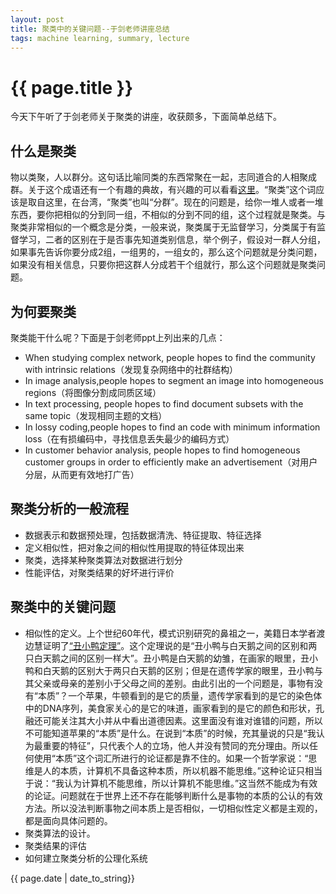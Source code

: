 ```yaml
---
layout: post
title: 聚类中的关键问题--于剑老师讲座总结
tags: machine learning, summary, lecture
---
```


# {{ page.title }}

今天下午听了于剑老师关于聚类的讲座，收获颇多，下面简单总结下。

## 什么是聚类

物以类聚，人以群分。这句话比喻同类的东西常聚在一起，志同道合的人相聚成群。关于这个成语还有一个有趣的典故，有兴趣的可以看看[这里](http://baike.baidu.com/view/412596.htm)。“聚类”这个词应该是取自这里，在台湾，“聚类”也叫“分群”。现在的问题是，给你一堆人或者一堆东西，要你把相似的分到同一组，不相似的分到不同的组，这个过程就是聚类。与聚类非常相似的一个概念是分类，一般来说，聚类属于无监督学习，分类属于有监督学习，二者的区别在于是否事先知道类别信息，举个例子，假设对一群人分组，如果事先告诉你要分成2组，一组男的，一组女的，那么这个问题就是分类问题，如果没有相关信息，只要你把这群人分成若干个组就行，那么这个问题就是聚类问题。

## 为何要聚类

聚类能干什么呢？下面是于剑老师ppt上列出来的几点：

- When studying complex network, people hopes to find the community
with intrinsic relations（发现复杂网络中的社群结构）
- In image analysis,people hopes to segment an image into
homogeneous regions（将图像分割成同质区域）
- In text processing, people hopes to find document subsets with the
same topic（发现相同主题的文档）
- In lossy coding,people hopes to find an code with minimum
information loss（在有损编码中，寻找信息丢失最少的编码方式）
- In customer behavior analysis, people hopes to find homogeneous
customer groups in order to efficiently make an advertisement（对用户分层，从而更有效地打广告）


## 聚类分析的一般流程

- 数据表示和数据预处理，包括数据清洗、特征提取、特征选择
- 定义相似性，把对象之间的相似性用提取的特征体现出来
- 聚类，选择某种聚类算法对数据进行划分
- 性能评估，对聚类结果的好坏进行评价

## 聚类中的关键问题

- 相似性的定义。上个世纪60年代，模式识别研究的鼻祖之一，美籍日本学者渡边慧证明了[“丑小鸭定理”](http://baike.baidu.com/view/815246.htm)。这个定理说的是“丑小鸭与白天鹅之间的区别和两只白天鹅之间的区别一样大”。丑小鸭是白天鹅的幼雏，在画家的眼里，丑小鸭和白天鹅的区别大于两只白天鹅的区别；但是在遗传学家的眼里，丑小鸭与其父亲或母亲的差别小于父母之间的差别。由此引出的一个问题是，事物有没有“本质”？一个苹果，牛顿看到的是它的质量，遗传学家看到的是它的染色体中的DNA序列，美食家关心的是它的味道，画家看到的是它的颜色和形状，孔融还可能关注其大小并从中看出道德因素。这里面没有谁对谁错的问题，所以不可能知道苹果的“本质”是什么。在说到“本质”的时候，充其量说的只是“我认为最重要的特征”，只代表个人的立场，他人并没有赞同的充分理由。所以任何使用“本质”这个词汇所进行的论证都是靠不住的。如果一个哲学家说：“思维是人的本质，计算机不具备这种本质，所以机器不能思维。”这种论证只相当于说：“我认为计算机不能思维，所以计算机不能思维。”这当然不能成为有效的论证。问题就在于世界上还不存在能够判断什么是事物的本质的公认的有效方法。所以没法判断事物之间本质上是否相似，一切相似性定义都是主观的，都是面向具体问题的。
- 聚类算法的设计。
- 聚类结果的评估
- 如何建立聚类分析的公理化系统


{{ page.date | date_to_string}}


